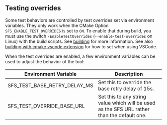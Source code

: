 ## Testing overrides

Some test behaviors are controlled by test overrides set via environment variables.
They only work when the CMake Option `SFS_ENABLE_TEST_OVERRIDES` is set to `ON`.
To enable that during build, you must use the switch `-EnableTestOverrides` (`--enable-test-overrides` on Linux) with the build scripts. See [building](README.md#building) for more information. See also [building with cmake vscode extension](README.md#building-with-cmake-vscode-extension) for how to set when using VSCode.

When the test overrides are enabled, a few environment variables can be used to adjust the behavior of the tool:

| Environment Variable                          | Description                                                                                 |
|-----------------------------------------------|---------------------------------------------------------------------------------------------|
| SFS_TEST_BASE_RETRY_DELAY_MS                  | Set this to override the base retry delay of 15s.                                           |
| SFS_TEST_OVERRIDE_BASE_URL                    | Set this to any string value which will be used as the SFS URL rather than the default one. |
